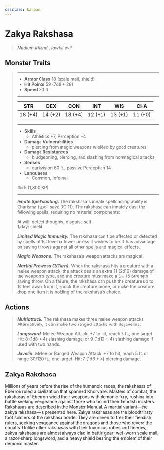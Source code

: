 ```yaml
---
cssclass: kanban
---
```


# Zakya Rakshasa
>*Medium #fiend , lawful evil*
## Monster Traits
>___
>- **Armor Class** 18 (scale mail, shield)
>- **Hit Points** 59 (7d8 + 28)
>- **Speed** 30 ft.
>___
>|STR|DEX|CON|INT|WIS|CHA|
>|:---:|:---:|:---:|:---:|:---:|:---:|
>|18 (+4)|14 (+2)|18 (+4)|12 (+1)|13 (+1)|11 (+0)|
>___
>- **Skills**
>	 - Athletics +7, Perception +4
>- **Damage Vulnerabilities**
>	 - piercing from magic weapons wielded by good creatures
>- **Damage Resistances**
>	 - bludgeoning, piercing, and slashing from nonmagical attacks
>- **Senses**
>	 - darkvision 60 ft., passive Perception 14
>- **Languages**
>	 - Common, Infernal
>
> #cr5 (1,800 XP)
>___
>***Innate Spellcasting.*** The rakshasa's innate spellcasting ability is Charisma (spell save DC 11). The rakshasa can innately cast the following spells, requiring no material components:  
>
>At will: detect thoughts, disguise self  
>1/day: shield  
>
>
>***Limited Magic Immunity.*** The rakshasa can't be affected or detected by spells of 1st level or lower unless it wishes to be. It has advantage on saving throws against all other spells and magical effects.  
>
>***Magic Weapons.*** The rakshasa's weapon attacks are magical.  
>
>***Martial Prowess (1/Turn).*** When the rakshasa hits a creature with a melee weapon attack, the attack deals an extra 11 (2d10) damage of the weapon's type, and the creature must make a DC 15 Strength saving throw. On a failure, the rakshasa can push the creature up to 10 feet away from it, knock the creature prone, or make the creature drop one item it is holding of the rakshasa's choice.  
>
## Actions
>***Multiattack.*** The rakshasa makes three melee weapon attacks. Alternatively, it can make two ranged attacks with its javelins.  
>
>***Longsword.*** Melee Weapon Attack: +7 to hit, reach 5 ft., one target. Hit: 8 (1d8 + 4) slashing damage, or 9 (1d10 + 4) slashing damage if used with two hands.  
>
>***Javelin.*** Melee  or Ranged Weapon Attack: +7 to hit, reach 5 ft. or range 30/120 ft., one target. Hit: 7 (1d6 + 4) piercing damage.
## Zakya Rakshasa
Millions of years before the rise of the humanoid races, the rakshasas of Eberron ruled a civilization that spanned Khorvaire. Masters of combat, the rakshasas of Eberron wield their weapons with demonic fury, rushing into battle seeking vengeance against those who bound their fiendish masters.
Rakshasas are described in the Monster Manual. A martial variant—the zakya rakshasa—is presented here.
Zakya rakshasas are the bloodthirsty foot soldiers of the rakshasa horde. They are driven to free their fiendish rulers, seeking vengeance against the dragons and those who revere the couatls. Unlike other rakshasas with their luxurious robes and fineries, zakya rakshasas are almost always clad in battle gear: well-worn scale mail, a razor-sharp longsword, and a heavy shield bearing the emblem of their demonic master.
